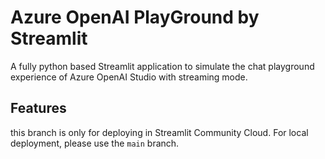 # Azure OpenAI PlayGround by Streamlit

A fully python based Streamlit application to simulate the chat playground experience of Azure OpenAI Studio with streaming mode.

## Features

this branch is only for deploying in Streamlit Community Cloud. For local deployment, please use the `main` branch.